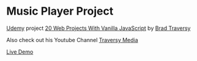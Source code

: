 # Music Player Project

[Udemy](www.udemy.com) project [20 Web Projects With Vanilla JavaScript](https://www.udemy.com/course/web-projects-with-vanilla-javascript/) by [Brad Traversy](https://www.udemy.com/user/brad-traversy/)

Also check out his Youtube Channel [Traversy Media](https://www.youtube.com/c/TraversyMedia)

[Live Demo](https://NJVS.github.io/MusicPlayer)